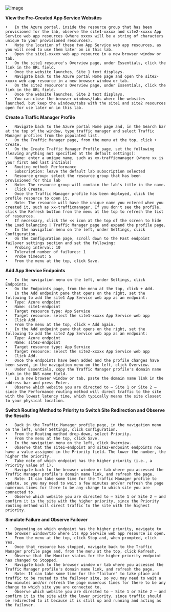 ![image](https://github.com/nandineer/Azure_TrafficManager_Webapps/assets/22636122/0591b645-ca71-4c22-b917-d71c37b701bc)

**View the Pre-Created App Service Websites**

    •	In the Azure portal, inside the resource group that has been provisioned for the lab, observe the site1-xxxxx and site2-xxxxx App Service web app resources (where xxxxx will be a string of characters unique to your provisioned resources).
    •	Note the location of these two App Service web app resources, as you will need to use them later on in this lab.
    •	Open the site1-xxxxx web app resource in a new browser window or tab.
    •	On the site1 resource's Overview page, under Essentials, click the link in the URL field.
    •	Once the website launches, Site 1 text displays.
    •	Navigate back to the Azure portal Home page and open the site2-xxxxx web app resource in a new browser window or tab.
    •	On the site2 resource's Overview page, under Essentials, click the link in the URL field.
    •	Once the website launches, Site 2 text displays.
    •	You can close the browser windows/tabs where the websites launched, but keep the windows/tabs with the site1 and site2 resources open for use later on in this lab.
    
**Create a Traffic Manager Profile**

    •	Navigate back to the Azure portal Home page and, in the Search bar at the top of the window, type traffic manager and select Traffic Manager profiles from the populated list.
    •	On the Traffic Manager page, from the menu at the top, click + Create.
    •	On the Create Traffic Manager Profile page, set the following (leaving anything not specified at the default settings):
    •	Name: enter a unique name, such as xx-trafficmanager (where xx is your first and last initials)
    •	Routing method: Performance
    •	Subscription: leave the default lab subscription selected
    •	Resource group: select the resource group that has been provisioned for this lab
    •	Note: The resource group will contain the lab's title in the name.
    •	Click Create.
    •	Once the Traffic Manager profile has been deployed, click the profile resource to open it.
    •	Note: The resource will have the unique name you entered when you created it, such as xx-trafficmanager. If you don't see the profile, click the Refresh button from the menu at the top to refresh the list of resources.
    •	If necessary, click the << icon at the top of the screen to hide the Load balancing | Traffic Manager page and expand the profile page.
    •	In the navigation menu on the left, under Settings, click Configuration.
    •	On the Configuration page, scroll down to the Fast endpoint failover settings section and set the following:
    •	Probing interval: 10
    •	Tolerated number of failures: 1
    •	Probe timeout: 5
    •	From the menu at the top, click Save.
    
**Add App Service Endpoints**

    •	In the navigation menu on the left, under Settings, click Endpoints.
    •	On the Endpoints page, from the menu at the top, click + Add.
    •	In the Add endpoint pane that opens on the right, set the following to add the site1 App Service web app as an endpoint:
    •	Type: Azure endpoint
    •	Name: site1-endpoint
    •	Target resource type: App Service
    •	Target resource: select the site1-xxxxx App Service web app
    •	Click Add.
    •	From the menu at the top, click + Add again.
    •	In the Add endpoint pane that opens on the right, set the following to add the site2 App Service web app as an endpoint:
    •	Type: Azure endpoint
    •	Name: site2-endpoint
    •	Target resource type: App Service
    •	Target resource: select the site2-xxxxx App Service web app
    •	Click Add.
    •	Once the endpoints have been added and the profile changes have been saved, in the navigation menu on the left, click Overview.
    •	Under Essentials, copy the Traffic Manager profile's domain name link in the DNS name field.
    •	In a new browser window or tab, paste the domain name link in the address bar and press Enter.
    •	Observe which website you are directed to — Site 1 or Site 2 — since the Performance routing method will direct traffic to the site with the lowest latency time, which typically means the site closest to your physical location.
    
**Switch Routing Method to Priority to Switch Site Redirection and Observe the Results**

    •	Back in the Traffic Manager profile page, in the navigation menu on the left, under Settings, click Configuration.
    •	From the Routing method drop-down, select Priority.
    •	From the menu at the top, click Save.
    •	In the navigation menu on the left, click Overview.
    •	Observe that the site1-endpoint and site2-endpoint endpoints now have a value assigned in the Priority field. The lower the number, the higher the priority.
    •	Take note of which endpoint has the higher priority (i.e., a Priority value of 1).
    •	Navigate back to the browser window or tab where you accessed the Traffic Manager profile's domain name link, and refresh the page.
    •	Note: It can take some time for the Traffic Manager profile to update, so you may need to wait a few minutes and/or refresh the page numerous times for there to be any change to which site you are connected to.
    •	Observe which website you are directed to — Site 1 or Site 2 — and confirm it is the site with the higher priority, since the Priority routing method will direct traffic to the site with the highest priority.
    
**Simulate Failure and Observe Failover**

    •	Depending on which endpoint has the higher priority, navigate to the browser window/tab where its App Service web app resource is open.
    •	From the menu at the top, click Stop and, when prompted, click Yes.
    •	Once that resource has stopped, navigate back to the Traffic Manager profile page and, from the menu at the top, click Refresh.
    •	Observe that the Monitor status for the higher priority endpoint has changed to Stopped.
    •	Navigate back to the browser window or tab where you accessed the Traffic Manager profile's domain name link, and refresh the page.
    •	Note: It can take some time for the "failure" to take place and traffic to be routed to the failover site, so you may need to wait a few minutes and/or refresh the page numerous times for there to be any change to which site you are connected to.
    •	Observe which website you are directed to — Site 1 or Site 2 — and confirm it is the site with the lower priority, since traffic should be redirected to it because it is still up and running and acting as the failover.



